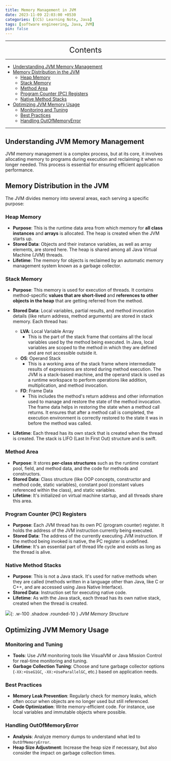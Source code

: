 ```yaml
---
title: Memory Management in JVM
date: 2023-11-09 22:03:00 +0530
categories: [(CS) Learning Note, Java]
tags: [software engineering, Java, JVM]
pin: false
---
```


---
<center><font size='5'> Contents </font></center>

---

<!-- TOC -->
  * [Understanding JVM Memory Management](#understanding-jvm-memory-management)
  * [Memory Distribution in the JVM](#memory-distribution-in-the-jvm)
    * [Heap Memory](#heap-memory)
    * [Stack Memory](#stack-memory)
    * [Method Area](#method-area)
    * [Program Counter (PC) Registers](#program-counter-pc-registers)
    * [Native Method Stacks](#native-method-stacks)
  * [Optimizing JVM Memory Usage](#optimizing-jvm-memory-usage)
    * [Monitoring and Tuning](#monitoring-and-tuning)
    * [Best Practices](#best-practices)
    * [Handling OutOfMemoryError](#handling-outofmemoryerror)
<!-- TOC -->

---

## Understanding JVM Memory Management

JVM memory management is a complex process, but at its core, it involves allocating memory to programs during execution and reclaiming it when no longer needed. This process is essential for ensuring efficient application performance.

## Memory Distribution in the JVM

The JVM divides memory into several areas, each serving a specific purpose:

### Heap Memory

- **Purpose**: This is the runtime data area from which memory for **all class instances** and **arrays** is allocated. The heap is created when the JVM starts up.
- **Stored Data**: Objects and their instance variables, as well as array elements, are stored here. The heap is shared among all Java Virtual Machine (JVM) threads.
- **Lifetime**: The memory for objects is reclaimed by an automatic memory management system known as a garbage collector.

### Stack Memory

- **Purpose**: This memory is used for execution of threads. It contains method-specific **values that are short-lived** and **references to other objects in the heap** that are getting referred from the method.
- **Stored Data**: Local variables, partial results, and method invocation details (like return address, method arguments) are stored in stack memory. Each thread has:
  - **LVA**: Local Variable Array
    - This is the part of the stack frame that contains all the local variables used by the method being executed. In Java, local variables are scoped to the method in which they are defined and are not accessible outside it.
  - **OS**: Operand Stack
    - This is a working area of the stack frame where intermediate results of expressions are stored during method execution. The JVM is a stack-based machine, and the operand stack is used as a runtime workspace to perform operations like addition, multiplication, and method invocation.
  - **FD**: Frame Data
    - This includes the method's return address and other information used to manage and restore the state of the method invocation. The frame data helps in restoring the state when a method call returns. It ensures that after a method call is completed, the execution environment is correctly restored to the state it was in before the method was called.

- **Lifetime**: Each thread has its own stack that is created when the thread is created. The stack is LIFO (Last In First Out) structure and is swift.

### Method Area

- **Purpose**: It stores **per-class structures** such as the runtime constant pool, field, and method data, and the code for methods and constructors.
- **Stored Data**: Class structure (like OOP concepts, constructor and method code, static variables), constant pool (constant values referenced within the class), and static variables.
- **Lifetime**: It's initialized on virtual machine startup, and all threads share this area.

### Program Counter (PC) Registers

- **Purpose**: Each JVM thread has its own PC (program counter) register. It holds the address of the JVM instruction currently being executed.
- **Stored Data**: The address of the currently executing JVM instruction. If the method being invoked is native, the PC register is undefined.
- **Lifetime**: It's an essential part of thread life cycle and exists as long as the thread is alive.
### Native Method Stacks

- **Purpose**: This is not a Java stack. It's used for native methods when they are called (methods written in a language other than Java, like C or C++, and are accessed using Java Native Interface).
- **Stored Data**: Instruction set for executing native code.
- **Lifetime**: As with the Java stack, each thread has its own native stack, created when the thread is created.

![](https://i.postimg.cc/52Y2S5S5/mmj1.png){: .w-100 .shadow .rounded-10 }
_JVM Memory Structure_

## Optimizing JVM Memory Usage

### Monitoring and Tuning

- **Tools**: Use JVM monitoring tools like VisualVM or Java Mission Control for real-time monitoring and tuning.
- **Garbage Collection Tuning**: Choose and tune garbage collector options (`-XX:+UseG1GC`, `-XX:+UseParallelGC`, etc.) based on application needs.

### Best Practices

- **Memory Leak Prevention**: Regularly check for memory leaks, which often occur when objects are no longer used but still referenced.
- **Code Optimization**: Write memory-efficient code. For instance, use local variables and immutable objects where possible.

### Handling OutOfMemoryError

- **Analysis**: Analyze memory dumps to understand what led to `OutOfMemoryError`.
- **Heap Size Adjustment**: Increase the heap size if necessary, but also consider the impact on garbage collection times.

